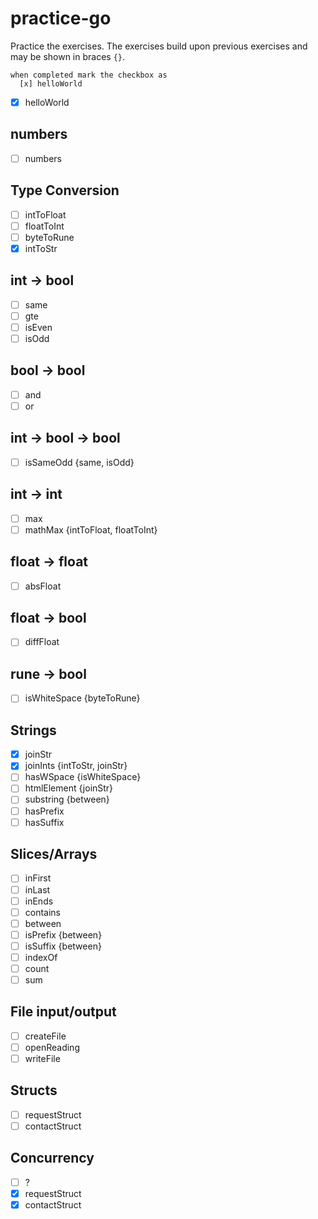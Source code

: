 # practice-go

Practice the exercises.  The exercises build upon previous exercises and may be shown in braces `{}`.

    when completed mark the checkbox as
      [x] helloWorld


- [x] helloWorld

## numbers
- [ ] numbers

## Type Conversion
- [ ] intToFloat
- [ ] floatToInt
- [ ] byteToRune
- [x] intToStr

## int -> bool
- [ ] same
- [ ] gte
- [ ] isEven
- [ ] isOdd

## bool -> bool
- [ ] and
- [ ] or

## int -> bool -> bool
- [ ] isSameOdd {same, isOdd}

## int -> int
- [ ] max
- [ ] mathMax {intToFloat, floatToInt}

## float -> float
- [ ] absFloat

## float -> bool
- [ ] diffFloat

## rune -> bool
- [ ] isWhiteSpace {byteToRune}

## Strings
- [x] joinStr
- [x] joinInts {intToStr, joinStr}
- [ ] hasWSpace {isWhiteSpace}
- [ ] htmlElement {joinStr}
- [ ] substring {between}
- [ ] hasPrefix 
- [ ] hasSuffix 

## Slices/Arrays
- [ ] inFirst
- [ ] inLast
- [ ] inEnds
- [ ] contains
- [ ] between
- [ ] isPrefix {between}
- [ ] isSuffix {between}
- [ ] indexOf
- [ ] count
- [ ] sum

## File input/output
- [ ] createFile
- [ ] openReading
- [ ] writeFile

## Structs
- [ ] requestStruct
- [ ] contactStruct

## Concurrency
- [ ] ?
- [x] requestStruct
- [x] contactStruct
